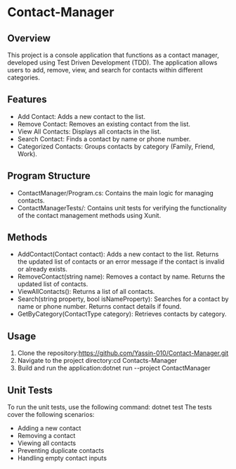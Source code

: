 # Contact-Manager
## Overview
This project is a console application that functions as a contact manager, developed using Test Driven Development (TDD). The application allows users to add, remove, view, and search for contacts within different categories.


## Features
* Add Contact: Adds a new contact to the list.
* Remove Contact: Removes an existing contact from the list.
* View All Contacts: Displays all contacts in the list.
* Search Contact: Finds a contact by name or phone number.
* Categorized Contacts: Groups contacts by category (Family, Friend, Work).


## Program Structure
* ContactManager/Program.cs: Contains the main logic for managing contacts.
* ContactManagerTests/: Contains unit tests for verifying the functionality of the contact management methods using Xunit.

## Methods
* AddContact(Contact contact): Adds a new contact to the list. Returns the updated list of contacts or an error message if the contact is invalid or already exists.
* RemoveContact(string name): Removes a contact by name. Returns the updated list of contacts.
* ViewAllContacts(): Returns a list of all contacts.
* Search(string property, bool isNameProperty): Searches for a contact by name or phone number. Returns contact details if found.
* GetByCategory(ContactType category): Retrieves contacts by category.



## Usage
1. Clone the repository:https://github.com/Yassin-010/Contact-Manager.git
2. Navigate to the project directory:cd Contacts-Manager 
3. Build and run the application:dotnet run --project ContactManager



## Unit Tests
To run the unit tests, use the following command:  dotnet test
The tests cover the following scenarios:
* Adding a new contact
* Removing a contact
* Viewing all contacts
* Preventing duplicate contacts
* Handling empty contact inputs



